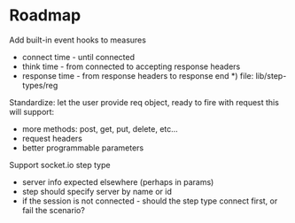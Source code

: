 Roadmap
=======

Add built-in event hooks to measures 
  - connect time  - until connected 
  - think time    - from connected to accepting response headers
  - response time - from response headers to response end
    *) file: lib/step-types/reg

Standardize: let the user provide req object, ready to fire with request
this will support:
  - more methods: post, get, put, delete, etc...
  - request headers
  - better programmable parameters

Support socket.io step type
  - server info expected elsewhere (perhaps in params)
  - step should specify server by name or id
  - if the session is not connected - should the step type connect first, or fail the scenario?
